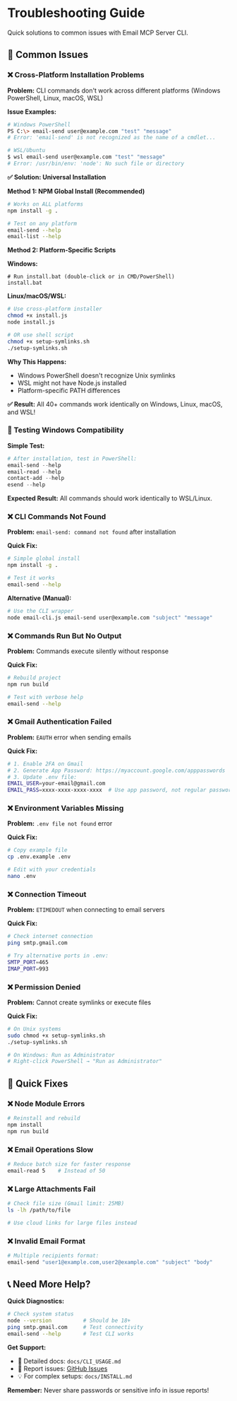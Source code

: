 # Troubleshooting Guide

Quick solutions to common issues with Email MCP Server CLI.

## 🚨 Common Issues

### ❌ Cross-Platform Installation Problems

**Problem:** CLI commands don't work across different platforms (Windows PowerShell, Linux, macOS, WSL)

**Issue Examples:**
```bash
# Windows PowerShell
PS C:\> email-send user@example.com "test" "message"
# Error: 'email-send' is not recognized as the name of a cmdlet...

# WSL/Ubuntu  
$ wsl email-send user@example.com "test" "message"
# Error: /usr/bin/env: 'node': No such file or directory
```

**✅ Solution: Universal Installation**

**Method 1: NPM Global Install (Recommended)**
```bash
# Works on ALL platforms
npm install -g .

# Test on any platform
email-send --help
email-list --help
```

**Method 2: Platform-Specific Scripts**

**Windows:**
```batch
# Run install.bat (double-click or in CMD/PowerShell)
install.bat
```

**Linux/macOS/WSL:**
```bash
# Use cross-platform installer
chmod +x install.js
node install.js

# OR use shell script
chmod +x setup-symlinks.sh
./setup-symlinks.sh
```

**Why This Happens:**
- Windows PowerShell doesn't recognize Unix symlinks
- WSL might not have Node.js installed  
- Platform-specific PATH differences

**✅ Result:** All 40+ commands work identically on Windows, Linux, macOS, and WSL!

### 🧪 Testing Windows Compatibility

**Simple Test:**
```powershell
# After installation, test in PowerShell:
email-send --help
email-read --help 
contact-add --help
esend --help
```

**Expected Result:** All commands should work identically to WSL/Linux.

### ❌ CLI Commands Not Found

**Problem:** `email-send: command not found` after installation

**Quick Fix:**
```bash
# Simple global install
npm install -g .

# Test it works  
email-send --help
```

**Alternative (Manual):**
```bash
# Use the CLI wrapper
node email-cli.js email-send user@example.com "subject" "message"
```

### ❌ Commands Run But No Output

**Problem:** Commands execute silently without response

**Quick Fix:**
```bash
# Rebuild project
npm run build

# Test with verbose help
email-send --help
```

### ❌ Gmail Authentication Failed

**Problem:** `EAUTH` error when sending emails

**Quick Fix:**
```bash
# 1. Enable 2FA on Gmail
# 2. Generate App Password: https://myaccount.google.com/apppasswords  
# 3. Update .env file:
EMAIL_USER=your-email@gmail.com
EMAIL_PASS=xxxx-xxxx-xxxx-xxxx  # Use app password, not regular password
```

### ❌ Environment Variables Missing

**Problem:** `.env file not found` error

**Quick Fix:**
```bash
# Copy example file
cp .env.example .env

# Edit with your credentials
nano .env
```

### ❌ Connection Timeout

**Problem:** `ETIMEDOUT` when connecting to email servers

**Quick Fix:**
```bash
# Check internet connection
ping smtp.gmail.com

# Try alternative ports in .env:
SMTP_PORT=465
IMAP_PORT=993
```

### ❌ Permission Denied

**Problem:** Cannot create symlinks or execute files  

**Quick Fix:**
```bash
# On Unix systems
sudo chmod +x setup-symlinks.sh
./setup-symlinks.sh

# On Windows: Run as Administrator
# Right-click PowerShell → "Run as Administrator"
```

## 🔧 Quick Fixes

### ❌ Node Module Errors
```bash
# Reinstall and rebuild
npm install
npm run build
```

### ❌ Email Operations Slow
```bash
# Reduce batch size for faster response
email-read 5    # Instead of 50
```

### ❌ Large Attachments Fail  
```bash
# Check file size (Gmail limit: 25MB)
ls -lh /path/to/file

# Use cloud links for large files instead
```

### ❌ Invalid Email Format
```bash
# Multiple recipients format:
email-send "user1@example.com,user2@example.com" "subject" "body"
```

## 📞 Need More Help?

**Quick Diagnostics:**
```bash
# Check system status  
node --version          # Should be 18+
ping smtp.gmail.com     # Test connectivity
email-send --help       # Test CLI works
```

**Get Support:**
- 📖 Detailed docs: `docs/CLI_USAGE.md`
- 🐛 Report issues: [GitHub Issues](https://github.com/0xshariq/email-mcp-server/issues)  
- 💡 For complex setups: `docs/INSTALL.md`

**Remember:** Never share passwords or sensitive info in issue reports!